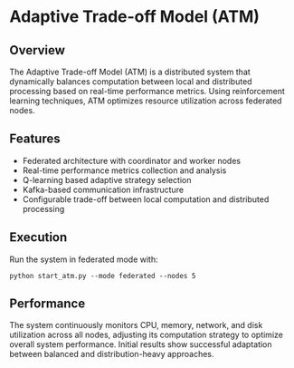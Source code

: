 # Adaptive Trade-off Model (ATM)

## Overview
The Adaptive Trade-off Model (ATM) is a distributed system that dynamically balances computation between local and distributed processing based on real-time performance metrics. Using reinforcement learning techniques, ATM optimizes resource utilization across federated nodes.

## Features
- Federated architecture with coordinator and worker nodes
- Real-time performance metrics collection and analysis
- Q-learning based adaptive strategy selection
- Kafka-based communication infrastructure
- Configurable trade-off between local computation and distributed processing

## Execution
Run the system in federated mode with:
```
python start_atm.py --mode federated --nodes 5
```

## Performance
The system continuously monitors CPU, memory, network, and disk utilization across all nodes, adjusting its computation strategy to optimize overall system performance. Initial results show successful adaptation between balanced and distribution-heavy approaches.
